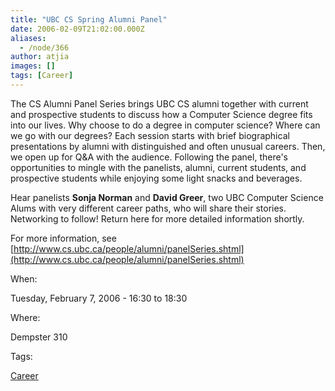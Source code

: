 ```yaml
---
title: "UBC CS Spring Alumni Panel"
date: 2006-02-09T21:02:00.000Z
aliases:
  - /node/366
author: atjia
images: []
tags: [Career]
---
```


The CS Alumni Panel Series brings UBC CS alumni together with current and prospective students to discuss how a Computer Science degree fits into our lives. Why choose to do a degree in computer science? Where can we go with our degrees? Each session starts with brief biographical presentations by alumni with distinguished and often unusual careers. Then, we open up for Q&A with the audience. Following the panel, there's opportunities to mingle with the panelists, alumni, current students, and prospective students while enjoying some light snacks and beverages.

Hear panelists **Sonja Norman** and **David Greer**, two UBC Computer Science Alums with very different career paths, who will share their stories. Networking to follow! Return here for more detailed information shortly.

For more information, see [http://www.cs.ubc.ca/people/alumni/panelSeries.shtml](http://www.cs.ubc.ca/people/alumni/panelSeries.shtml)

When: 

Tuesday, February 7, 2006 - 16:30 to 18:30

Where: 

Dempster 310

Tags: 

[Career](/career)

